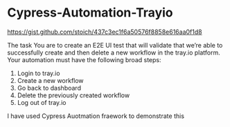 # Cypress-Automation-Trayio

https://gist.github.com/stoich/437c3ec1f6a50576f8858e616aa0f1d8

The task
You are to create an E2E UI test that will validate that we’re able to successfully create and then delete a new workflow in the tray.io platform. Your automation must have the following broad steps:

1. Login to tray.io
2. Create a new workflow
3. Go back to dashboard
4. Delete the previously created workflow
5. Log out of tray.io

I have used Cypress Auotmation fraework to demonstrate this

